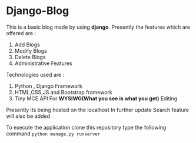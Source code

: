 # Django-Blog

This is a  basic blog made by using **django**. Presently the features which are offered are :
1. Add Blogs
2. Modify Blogs
3. Delete Blogs
4. Administrative Features

Technologies used are :
1. Python , Django Framework
2. HTML,CSS,JS and Bootstrap framework
3. Tiny MCE API For **WYSIWG(What you see is what you get)** Editing

Presently its being hosted on the localhost
In further update Search feature will also be added 

To execute the application clone this repository type the following command
`python manage.py runserver`
